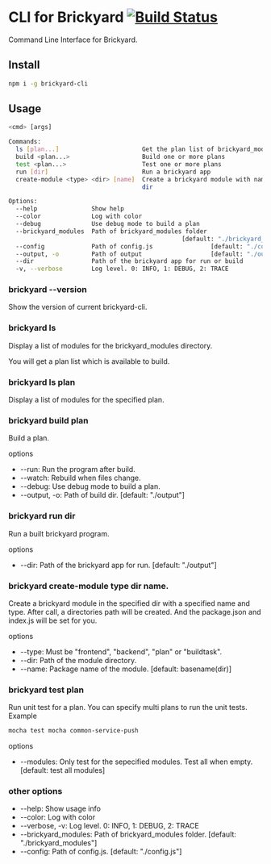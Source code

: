 # CLI for Brickyard [![Build Status](https://travis-ci.org/dbjtech/brickyard-cli.svg?branch=master)](https://travis-ci.org/dbjtech/brickyard-cli)
Command Line Interface for Brickyard.

## Install
```bash
npm i -g brickyard-cli
```

## Usage
```bash
<cmd> [args]

Commands:
  ls [plan...]                       Get the plan list of brickyard_modules
  build <plan...>                    Build one or more plans
  test <plan...>                     Test one or more plans
  run [dir]                          Run a brickyard app
  create-module <type> <dir> [name]  Create a brickyard module with name to the
                                     dir

Options:
  --help               Show help                                       [boolean]
  --color              Log with color                                  [boolean]
  --debug              Use debug mode to build a plan                  [boolean]
  --brickyard_modules  Path of brickyard_modules folder
                                                [default: "./brickyard_modules"]
  --config             Path of config.js                [default: "./config.js"]
  --output, -o         Path of output                   [default: "./output"]
  --dir                Path of the brickyard app for run or build        [default: "./output"]
  -v, --verbose        Log level. 0: INFO, 1: DEBUG, 2: TRACE            [count]
```

### brickyard --version
Show the version of current brickyard-cli.

### brickyard ls
Display a list of modules for the brickyard_modules directory.

You will get a plan list which is available to build.

### brickyard ls plan
Display a list of modules for the specified plan.

### brickyard build plan
Build a plan.

options
- --run: Run the program after build.
- --watch: Rebuild when files change.
- --debug: Use debug mode to build a plan.
- --output, -o: Path of build dir. [default: "./output"]

### brickyard run dir
Run a built brickyard program.

options
- --dir: Path of the brickyard app for run. [default: "./output"]

### brickyard create-module type dir name.
Create a brickyard module in the specified dir with a specified name and type.
After call, a directories path will be created.
And the package.json and index.js will be set for you.

options
- --type: Must be "frontend", "backend", "plan" or "buildtask".
- --dir: Path of the module directory.
- --name: Package name of the module. [default: basename(dir)]

### brickyard test plan
Run unit test for a plan. You can specify multi plans to run the unit tests. Example
```bash
mocha test mocha common-service-push
```

options
- --modules: Only test for the sepecified modules. Test all when empty. [default: test all modules]

### other options
- --help: Show usage info
- --color: Log with color
- --verbose, -v: Log level. 0: INFO, 1: DEBUG, 2: TRACE
- --brickyard_modules: Path of brickyard_modules folder. [default: "./brickyard_modules"]
- --config: Path of config.js. [default: "./config.js"]
